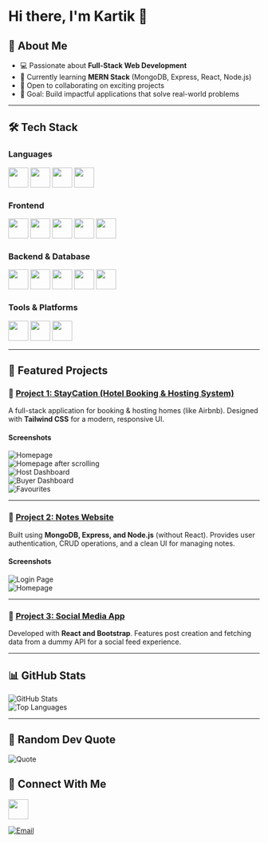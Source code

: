 # Hi there, I'm Kartik 👋  

## 🚀 About Me  
- 💻 Passionate about **Full-Stack Web Development**  
- 🌱 Currently learning **MERN Stack** (MongoDB, Express, React, Node.js)  
- 👯 Open to collaborating on exciting projects  
- 🎯 Goal: Build impactful applications that solve real-world problems  

---

## 🛠️ Tech Stack  

<!-- Languages -->
### Languages  
<p>
  <img src="https://img.shields.io/badge/JavaScript-F7DF1E?logo=javascript&logoColor=000" height="40"/>
  <img src="https://img.shields.io/badge/C-00599C?logo=c&logoColor=fff" height="40"/>
  <img src="https://img.shields.io/badge/PHP-777BB4?logo=php&logoColor=fff" height="40"/>
  <img src="https://img.shields.io/badge/Python-3776AB?logo=python&logoColor=fff" height="40"/>
</p>

### Frontend  
<p>
  <img src="https://img.shields.io/badge/HTML5-E34F26?logo=html5&logoColor=fff" height="40"/>
  <img src="https://img.shields.io/badge/CSS3-1572B6?logo=css3&logoColor=fff" height="40"/>
  <img src="https://img.shields.io/badge/TailwindCSS-38B2AC?logo=tailwind-css&logoColor=fff" height="40"/>
  <img src="https://img.shields.io/badge/Bootstrap-7952B3?logo=bootstrap&logoColor=fff" height="40"/>
  <img src="https://img.shields.io/badge/React-61DAFB?logo=react&logoColor=000" height="40"/>
</p>

### Backend & Database  
<p>
  <img src="https://img.shields.io/badge/Node.js-339933?logo=node.js&logoColor=fff" height="40"/>
  <img src="https://img.shields.io/badge/Express-000000?logo=express&logoColor=fff" height="40"/>
  <img src="https://img.shields.io/badge/MongoDB-47A248?logo=mongodb&logoColor=fff" height="40"/>
  <img src="https://img.shields.io/badge/Mongoose-880000?logo=mongoose&logoColor=fff" height="40"/>
  <img src="https://img.shields.io/badge/MySQL-4479A1?logo=mysql&logoColor=fff" height="40"/>
</p>

### Tools & Platforms  
<p>
  <img src="https://img.shields.io/badge/Git-F05032?logo=git&logoColor=fff" height="40"/>
  <img src="https://img.shields.io/badge/GitHub-181717?logo=github&logoColor=fff" height="40"/>
  <img src="https://img.shields.io/badge/VS%20Code-0078D4?logo=visualstudiocode&logoColor=fff" height="40"/>
</p>

---

## 📌 Featured Projects  

### 🔹 [Project 1: StayCation (Hotel Booking & Hosting System)](#)  
A full-stack application for booking & hosting homes (like Airbnb). Designed with **Tailwind CSS** for a modern, responsive UI.

#### Screenshots  
![Homepage](https://github.com/user-attachments/assets/7187036e-103f-4df8-a3d5-d5b76fbff652)  
![Homepage after scrolling](https://github.com/user-attachments/assets/405f764a-2bc2-4793-9e1b-0cd6397a4c57)  
![Host Dashboard](https://github.com/user-attachments/assets/47009f2c-ebe6-4095-b0e8-74e6daeaca29)  
![Buyer Dashboard](https://github.com/user-attachments/assets/b6d22604-925b-4b75-9061-398c58eea5b7)  
![Favourites](https://github.com/user-attachments/assets/24a56829-0411-432e-91bf-94eb5f6e5951)  

---

### 🔹 [Project 2: Notes Website](#)  
Built using **MongoDB, Express, and Node.js** (without React). Provides user authentication, CRUD operations, and a clean UI for managing notes.

#### Screenshots  
![Login Page](https://github.com/user-attachments/assets/ea67ffe1-22a8-486e-bdd3-efa7e1ae6cb8)  
![Homepage](https://github.com/user-attachments/assets/3fac682a-5e81-4e31-8fc9-21c75e0e61e2)  

---

### 🔹 [Project 3: Social Media App](#)  
Developed with **React and Bootstrap**. Features post creation and fetching data from a dummy API for a social feed experience.  

---

## 📊 GitHub Stats  
![GitHub Stats](https://github-readme-stats.vercel.app/api?username=Kartik-Magar&show_icons=true&theme=radical)  
![Top Languages](https://github-readme-stats.vercel.app/api/top-langs/?username=Kartik-Magar&layout=compact&theme=radical)  

---

## 📝 Random Dev Quote

![Quote](https://quotes-github-readme.vercel.app/api?type=horizontal&theme=dark&quote=A%20great%20full-stack%20developer%20builds%20bridges%20between%20ideas%20and%20reality,%20from%20database%20to%20design.&author=Anonymous)


## 🤝 Connect With Me  

[<img src="https://img.shields.io/badge/LinkedIn-0A66C2?logo=linkedin&logoColor=white" height="40"/>](https://www.linkedin.com/in/kartik-magar-222126333/)  

[![Email](https://img.shields.io/badge/Email-kartikmagar03%40gmail.com-blue?logo=gmail&logoColor=white)](mailto:kartikmagar03@gmail.com)

